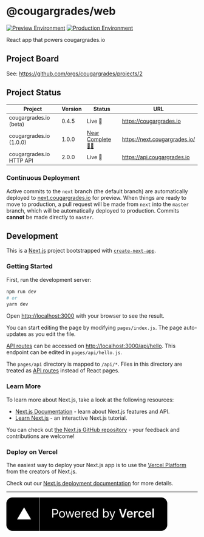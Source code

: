 # @cougargrades/web

[![Preview Environment](https://img.shields.io/github/deployments/cougargrades/web/Preview?label=Preview%20Environment)](https://next.cougargrades.io/)
[![Production Environment](https://img.shields.io/github/deployments/cougargrades/web/Production?label=Production%20Environment)](https://cougargrades.io)

React app that powers cougargrades.io

## Project Board

See: https://github.com/orgs/cougargrades/projects/2

## Project Status

| Project                  | Version | Status                                                              | URL                                       |
|--------------------------|---------|---------------------------------------------------------------------|-------------------------------------------|
| cougargrades.io (beta)   | 0.4.5   | Live 🚀                                                             | https://cougargrades.io                   |
| cougargrades.io (1.0.0)  | 1.0.0   | [Near Complete 👨‍💻](https://github.com/orgs/cougargrades/projects/2) | https://next.cougargrades.io/             |
| cougargrades.io HTTP API | 2.0.0   | Live 🚀                                                             | https://api.cougargrades.io               |

### Continuous Deployment

Active commits to the `next` branch (the default branch) are automatically deployed to [next.cougargrades.io](https://next.cougargrades.io/) for preview. When things are ready to move to production, a pull request will be made from `next` into the `master` branch, which will be automatically deployed to production. Commits **cannot** be made directly to `master`.

## Development

This is a [Next.js](https://nextjs.org/) project bootstrapped with [`create-next-app`](https://github.com/vercel/next.js/tree/canary/packages/create-next-app).

### Getting Started

First, run the development server:

```bash
npm run dev
# or
yarn dev
```

Open [http://localhost:3000](http://localhost:3000) with your browser to see the result.

You can start editing the page by modifying `pages/index.js`. The page auto-updates as you edit the file.

[API routes](https://nextjs.org/docs/api-routes/introduction) can be accessed on [http://localhost:3000/api/hello](http://localhost:3000/api/hello). This endpoint can be edited in `pages/api/hello.js`.

The `pages/api` directory is mapped to `/api/*`. Files in this directory are treated as [API routes](https://nextjs.org/docs/api-routes/introduction) instead of React pages.

### Learn More

To learn more about Next.js, take a look at the following resources:

- [Next.js Documentation](https://nextjs.org/docs) - learn about Next.js features and API.
- [Learn Next.js](https://nextjs.org/learn) - an interactive Next.js tutorial.

You can check out [the Next.js GitHub repository](https://github.com/vercel/next.js/) - your feedback and contributions are welcome!

### Deploy on Vercel

The easiest way to deploy your Next.js app is to use the [Vercel Platform](https://vercel.com/new?utm_medium=default-template&filter=next.js&utm_source=create-next-app&utm_campaign=create-next-app-readme) from the creators of Next.js.

Check out our [Next.js deployment documentation](https://nextjs.org/docs/deployment) for more details.


---

[![Powered by Vercel](public/powered-by-vercel.svg)](https://vercel.com/?utm_source=cougargrades&utm_campaign=oss)
